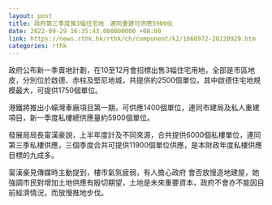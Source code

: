 ```yaml
---
layout: post
title: 政府第三季度推3幅住宅地　連同重建可供應5900伙
date: 2022-09-29 16:35:43.000000000 +08:00
link: https://news.rthk.hk/rthk/ch/component/k2/1668972-20220929.htm
categories: rthk
---
```


政府公布新一季賣地計劃，在10至12月會招標出售3幅住宅用地，全部是市區地皮，分別位於啟德、赤柱及堅尼地城，共提供約2500個單位。其中啟德住宅地規模最大，可提供1750個單位。

港鐵將推出小蠔灣車廠項目第一期，可供應1400個單位，連同市建局及私人重建項目，新一季度私樓總供應量約5900個單位。

發展局局長甯漢豪說，上半年度計及不同來源，合共提供6000個私樓單位，連同第三季私樓供應，三個季度合共可提供11900個單位供應，是本財政年度私樓供應目標的九成多。

甯漢豪見傳媒時主動提到，樓市氣氛疲弱，有人擔心政府 會否放慢造地建屋，她強調市民對增加土地供應有殷切期望，土地是未來重要資本，政府不會亦不能因目前經濟情況，而放慢推地步伐。
